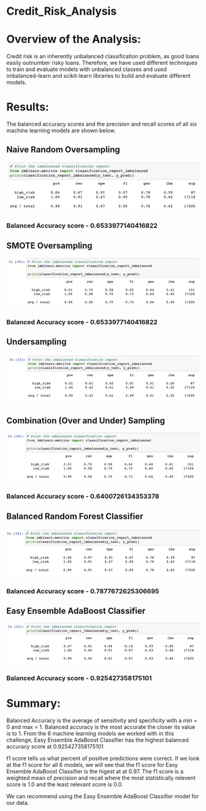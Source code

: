 # Credit_Risk_Analysis

# Overview of the Analysis:
Credit risk is an inherently unbalanced classification problem, as good loans easily outnumber risky loans. Therefore, we have used different techniques to train and evaluate models with unbalanced classes and used imbalanced-learn and scikit-learn libraries to build and evaluate different models.

# Results:
The balanced accuracy scores and the precision and recall scores of all six machine learning models are shown below. 

## Naive Random Oversampling

![photo1](Images/photo1.png)

### Balanced Accuracy score - 0.6533977140416822

## SMOTE Oversampling

![photo2](Images/photo2.png)

### Balanced Accuracy score - 0.6533977140416822

## Undersampling

![photo3](Images/photo3.png)

## Combination (Over and Under) Sampling

![photo4](Images/photo4.png)

### Balanced Accuracy score - 0.6400726134353378

## Balanced Random Forest Classifier

![photo5](Images/photo5.png)

### Balanced Accuracy score - 0.7877672625306695

## Easy Ensemble AdaBoost Classifier

![photo6](Images/photo6.png)

### Balanced Accuracy score - 0.925427358175101

# Summary:
Balanced Accuracy is the average of sensitivity and specificity with a min = 0 and max = 1. Balanced accuracy is the most accurate the closer its value is to 1. From the 6 machine learning models we worked with in this challenge, Easy Ensemble AdaBoost Classifier has the highest balanced accuracy score at 0.925427358175101

f1 score tells us what percent of positive predictions were correct. If we look at the f1 score for all 6 models, we will see that the f1 score for Easy Ensemble AdaBoost Classifier is the higest at at 0.97. The f1 score is a weighted mean of precision and recall where the most statistically relevent score is 1.0 and the least relevant score is 0.0.

We can recommend using the Easy Ensemble AdaBoost Classifier model for our data.
